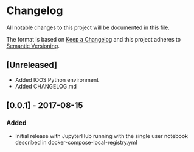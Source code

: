 # Changelog
All notable changes to this project will be documented in this file.

The format is based on [Keep a Changelog](http://keepachangelog.com/en/1.0.0/)
and this project adheres to [Semantic Versioning](http://semver.org/spec/v2.0.0.html).

## [Unreleased]
- Added IOOS Python environment
- Added CHANGELOG.md

## [0.0.1] - 2017-08-15
### Added
- Initial release with JupyterHub running with the single user notebook described
  in docker-compose-local-registry.yml
